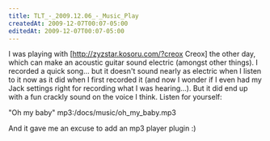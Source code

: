 ```yaml
---
title: TLT_-_2009.12.06_-_Music_Play
createdAt: 2009-12-07T00:07-05:00
editedAt: 2009-12-07T00:07-05:00
---
```


I was playing with [http://zyzstar.kosoru.com/?creox Creox] the other day, which can make an acoustic guitar sound electric (amongst other things). I recorded a quick song... but it doesn't sound nearly as electric when I listen to it now as it did when I first recorded it (and now I wonder if I even had my Jack settings right for recording what I was hearing...). But it did end up with a fun crackly sound on the voice I think. Listen for yourself:

"Oh my baby" mp3:/docs/music/oh_my_baby.mp3

And it gave me an excuse to add an mp3 player plugin :)

